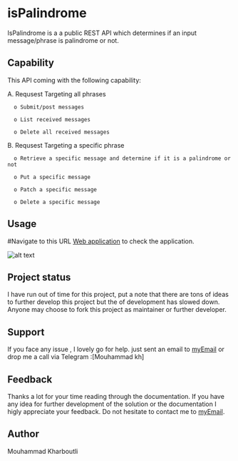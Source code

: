 # isPalindrome

IsPalindrome is a a public REST API which determines if an input message/phrase is palindrome or not.

## Capability
This API coming with the following capability:

A. Requsest Targeting all phrases 

      o Submit/post messages

      o List received messages

      o Delete all received messages

B. Requsest Targeting a specific phrase

      o Retrieve a specific message and determine if it is a palindrome or not

      o Put a specific message
  
      o Patch a specific message

      o Delete a specific message



## Usage
#Navigate to this URL [Web application](https://fierce-sea-01154.herokuapp.com/phrases) to check the application.

![alt text](https://github.com/Moooodykh/isPalindrome./blob/main/Readme%20documentation/phrases/delete-phrases.PNG?raw=true)


## Project status
I have run out of time for this project, put a note that there are tons of ideas to further develop this project but the of development has slowed down. Anyone may choose to fork this project as maintainer or further developer. 

## Support
If you face any issue , I lovely go for help.
just sent an email to [myEmail](mailto:eng.mouhammad.kharboutli@gmail.com)
or drop me a call via Telegram :[Mouhammad kh]

## Feedback 
Thanks a lot for your time reading through the documentation. 
If you have any idea for further development of the solution or the documentation  I higly appreciate your feedback. 
Do not hesitate to contact me to [myEmail](mailto:eng.mouhammad.kharboutli@gmail.com).


## Author 
Mouhammad Kharboutli

